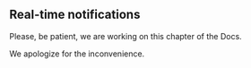 ## Real-time notifications

Please, be patient, we are working on this chapter of the Docs.

We apologize for the inconvenience.
